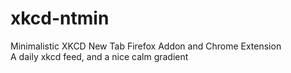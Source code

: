 
# xkcd-ntmin

Minimalistic XKCD New Tab Firefox Addon and Chrome Extension\
A daily xkcd feed, and a nice calm gradient
